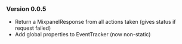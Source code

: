 ### Version 0.0.5

- Return a MixpanelResponse from all actions taken (gives status if
  request failed)
- Add global properties to EventTracker (now non-static)
